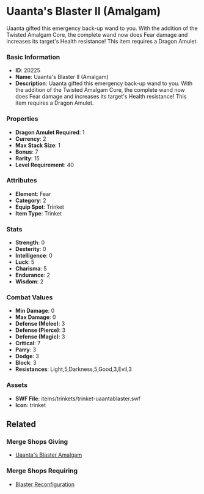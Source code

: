 # Uaanta's Blaster II (Amalgam)

Uaanta gifted this emergency back-up wand to you. With the addition of the Twisted Amalgam Core, the complete wand now does Fear damage and increases its target's Health resistance! This item requires a Dragon Amulet.

### Basic Information

- **ID**: 20225
- **Name**: Uaanta&#039;s Blaster II (Amalgam)
- **Description**: Uaanta gifted this emergency back-up wand to you. With the addition of the Twisted Amalgam Core, the complete wand now does Fear damage and increases its target&#039;s Health resistance! This item requires a Dragon Amulet.

### Properties

- **Dragon Amulet Required**: 1
- **Currency**: 2
- **Max Stack Size**: 1
- **Bonus**: 7
- **Rarity**: 15
- **Level Requirement**: 40

### Attributes

- **Element**: Fear
- **Category**: 2
- **Equip Spot**: Trinket
- **Item Type**: Trinket

### Stats

- **Strength**: 0
- **Dexterity**: 0
- **Intelligence**: 0
- **Luck**: 5
- **Charisma**: 5
- **Endurance**: 2
- **Wisdom**: 2

### Combat Values

- **Min Damage**: 0
- **Max Damage**: 0
- **Defense (Melee)**: 3
- **Defense (Pierce)**: 3
- **Defense (Magic)**: 3
- **Critical**: 7
- **Parry**: 3
- **Dodge**: 3
- **Block**: 3
- **Resistances**: Light,5,Darkness,5,Good,3,Evil,3

### Assets

- **SWF File**: items/trinkets/trinket-uaantablaster.swf
- **Icon**: trinket

## Related

### Merge Shops Giving

- [Uaanta's Blaster Amalgam](../merge-shops/343-uaanta-s-blaster-amalgam.md)

### Merge Shops Requiring

- [Blaster Reconfiguration](../merge-shops/354-blaster-reconfiguration.md)

